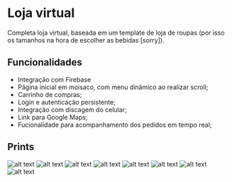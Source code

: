 # Loja virtual

Completa loja virtual, baseada em um template de loja de roupas (por isso os tamanhos na hora de escolher as bebidas [sorry]).

## Funcionalidades

* Integração com Firebase
* Página inicial em moisaco, com menu dinâmico ao realizar scroll;
* Carrinho de compras;
* Login e autenticação persistente;
* Integração com discagem do celular;
* Link para Google Maps;
* Fucionalidade para acompanhamento dos pedidos em tempo real;

## Prints

![alt text](https://github.com/Gadotti/FlutterExamples/blob/master/lojavirtual/Print1.png "")
![alt text](https://github.com/Gadotti/FlutterExamples/blob/master/lojavirtual/Print2.png "")
![alt text](https://github.com/Gadotti/FlutterExamples/blob/master/lojavirtual/Print3.png "")
![alt text](https://github.com/Gadotti/FlutterExamples/blob/master/lojavirtual/Print4.png "")
![alt text](https://github.com/Gadotti/FlutterExamples/blob/master/lojavirtual/Print5.png "")
![alt text](https://github.com/Gadotti/FlutterExamples/blob/master/lojavirtual/Print6.png "")
![alt text](https://github.com/Gadotti/FlutterExamples/blob/master/lojavirtual/Print7.png "")
![alt text](https://github.com/Gadotti/FlutterExamples/blob/master/lojavirtual/Print8.png "")